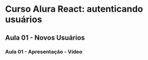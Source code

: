 # Curso Alura React: autenticando usuários

## Aula 01 - Novos Usuários

### Aula 01 - Apresentação - Vídeo
